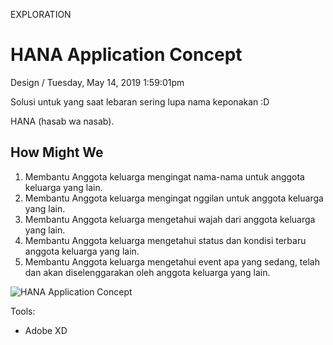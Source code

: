 <p class="type">EXPLORATION</p>

# HANA Application Concept

<p class="meta">Design  /  Tuesday, May 14, 2019 1:59:01pm</p>

Solusi untuk yang saat lebaran sering lupa nama keponakan :D

HANA (hasab wa nasab).

## How Might We

1. Membantu Anggota keluarga mengingat nama-nama untuk anggota keluarga yang lain.
2. Membantu Anggota keluarga mengingat nggilan untuk anggota keluarga yang lain.
3. Membantu Anggota keluarga mengetahui wajah dari anggota keluarga yang lain.
4. Membantu Anggota keluarga mengetahui status dan kondisi terbaru anggota keluarga yang lain.
5. Membantu Anggota keluarga mengetahui event apa yang sedang, telah dan akan diselenggarakan oleh anggota keluarga yang lain.

![HANA Application Concept](https://farooq-agent.web.app/assets/images/works/large/UkSyMPts_work_image.jpg)

Tools:
- Adobe XD
